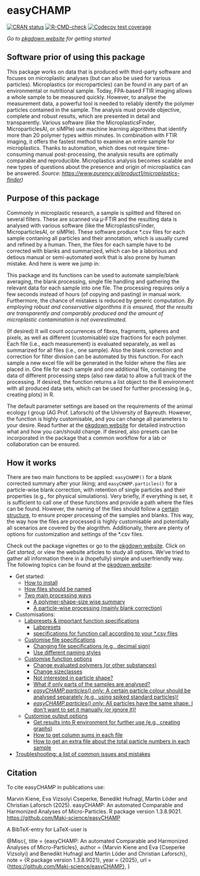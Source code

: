 
# easyCHAMP

<!-- badges: start -->
[![CRAN status](https://www.r-pkg.org/badges/version/easyCHAMP)](https://CRAN.R-project.org/package=easyCHAMP)
[![R-CMD-check](https://github.com/Maki-science/easyCHAMP/actions/workflows/R-CMD-check.yaml/badge.svg)](https://github.com/Maki-science/easyCHAMP/actions/workflows/R-CMD-check.yaml)
[![Codecov test coverage](https://codecov.io/gh/Maki-science/easyCHAMP/graph/badge.svg)](https://app.codecov.io/gh/Maki-science/easyCHAMP)
<!-- badges: end -->

*Go to [pkgdown website](https://maki-science.github.io/easyCHAMP/articles/easyCHAMP.html) for getting started*



## Software prior of using this package
This package works on data that is produced with third-party software and focuses on microplastic analyses (but can also be used for various particles). 
Microplastics (or microparticles) can be found in any part of an environmental or nutritional sample. Today, FPA-based FTIR imaging allows a whole sample to be measured quickly. However, to analyse the measurement data, a powerful tool is needed to reliably identify the polymer particles contained in the sample. The analysis must provide objective, complete and robust results, which are presented in detail and transparently. Various software (like the MicroplasticsFinder, MicroparticlesAI, or siMPle) use machine learning algorithms that identify more than 20 polymer types within minutes. In combination with FTIR imaging, it offers the fastest method to examine an entire sample for microplastics. Thanks to automation, which does not require time-consuming manual post-processing, the analysis results are optimally comparable and reproducible. Microplastics analysis becomes scalable and new types of questions about the presence and origin of microplastics can be answered. 
*Source: https://www.purency.ai/product1/microplastics-finder)*


## Purpose of this package
Commonly in microplastic research, a sample is splitted and filtered on several filters. These are scanned via µ-FTIR and the resulting data is analysed with various software (like the MicroplasticsFinder, MicroparticlesAI, or siMPle). These software produce *.csv files for each sample contaning all particles and their annotation, which is usually cured and refined by a human. Then, the files for each sample have to be corrected with blanks and summarized, which can be a laborious and detious manual or semi-automated work that is also prone by human mistake. 
And here is were we jump in: 

This package and its functions can be used to automate sample/blank averaging, the blank processing, single file handling and gathering the relevant data for each sample into one file. The processing requires only a few seconds instead of hours (of copying and pasting) in manual work. Furthermore, the chance of mistakes is reduced by generic computation. *By employing robust and conservative algorithms it is ensured, that the results are transparently and comparably produced and the amount of microplastic contamination is not overestimated.*

(If desired) It will count occurrences of fibres, fragments, spheres and pixels, as well as different (customisable) size fractions for each polymer. Each file (i.e., each measurement) is evaluated separately, as well as summarized for all files (i.e., one sample). Also the blank correction and correction for filter division can be automated by this function. For each sample a new excel file will be generated in the folder where the files are placed in. One file for each sample and one additional file, containing the data of different processing steps (also raw data) to allow a full track of the processing. If desired, the function returns a list object to the R environment with all produced data sets, which can be used for further processing (e.g., creating plots) in R.

The default parameter settings are based on the requirements of the animal ecology I group (AG Prof. Laforsch) of the University of Bayreuth. However, the function is highly customisable, and you can change all parameters to your desire. Read further at the [pkgdown website](https://maki-science.github.io/easyCHAMP/articles/easyCHAMP.html) for detailed instruction what and how you can/should change. If desired, also presets can be incorporated in the package that a common workflow for a lab or collaboration can be ensured.


## How it works
There are two main functions to be applied: ```easyCHAMP()``` for a blank corrected summary after your liking; and ```easyCHAMP.particles()``` for a particle-wise blank correction, with retention of single particles and their properties (e.g., for physical simulations). Very briefly, if everything is set, it is sufficient to call one of these functions and provide a path where the files can be found. However, the naming of the files should follow a [certain structure](https://maki-science.github.io/easyCHAMP/articles/easyCHAMP.html#naming-workflow), to ensure proper processing of the samples and blanks. This way, the way how the files are processed is highly customisable and potentially all scenarios are covered by the alogrithm.
Additionally, there are plenty of options for customization and settings of the *.csv files. 

Check out the package vignettes or go to the [pkgdown website](https://maki-science.github.io/easyCHAMP/). Click on *Get started*, or view the website articles to study all options. We've tried to gather all information there in a (hopefully) simple and userfriendly way.
The following topics can be found at the [pkgdown website](https://maki-science.github.io/easyCHAMP/):

  * Get started:
    + [How to install](https://maki-science.github.io/easyCHAMP/articles/easyCHAMP.html#installation)
    + [How files should be named](https://maki-science.github.io/easyCHAMP/articles/easyCHAMP.html#naming-workflow)
    + [Two main processing ways](https://maki-science.github.io/easyCHAMP/articles/easyCHAMP.html#processing-possibilities)
      - [A polymer-shape-size wise summary](https://maki-science.github.io/easyCHAMP/articles/easyCHAMP.html#processing-a-summary-with-blank-correction)
      - [A particle-wise processing (mainly blank correction)](https://maki-science.github.io/easyCHAMP/articles/easyCHAMP.html#perform-particle-wise-processing)
  * Customisations:
    + [Labpresets & important function specifications](file:///C:/Users/marvi/Documents/easyCHAMP/docs/articles/other-lab.html)
      - [Labpresets](file:///C:/Users/marvi/Documents/easyCHAMP/docs/articles/other-lab.html#use-this-package-in-another-lab)
      - [specifications for function call according to your *.csv files](file:///C:/Users/marvi/Documents/easyCHAMP/docs/articles/other-lab.html#how-to-specify-the-function-call-for-specific--csv-files)
    + [Customise file specifications](https://maki-science.github.io/easyCHAMP/articles/file-custom.html)
      - [Changing file specifications (e.g., decimal sign)](https://maki-science.github.io/easyCHAMP/articles/file-custom.html#changing-separator-and-decimal-sign-in--csv-files)
      - [Use different naming styles](https://maki-science.github.io/easyCHAMP/articles/file-custom.html#dont-use-the-recommended-file-naming)  
    + [Customise function options](https://maki-science.github.io/easyCHAMP/articles/option-custom.html)
      - [Change evaluated polymers (or other substances)](https://maki-science.github.io/easyCHAMP/articles/option-custom.html#change-evaluated-polymers)
      - [Change sizeclasses](https://maki-science.github.io/easyCHAMP/articles/option-custom.html#change-evaluated-size-classes)
      - [Not interested in particle shape?](https://maki-science.github.io/easyCHAMP/articles/option-custom.html#Not-interested-in-shape?)
      - [What if only parts of the samples are analysed?](https://maki-science.github.io/easyCHAMP/articles/option-custom.html#you-analysed-only-parts-of-a-sample---integrate-division-factors)
      - [*easyCHAMP.particles() only:* A certain particle colour should be analysed separately (e.g., using spiked standard particles)!](https://maki-science.github.io/easyCHAMP/articles/option-custom.html#one-colour-of-your-particles-should-be-separated-from-the-rest-easychamp-particles-only)
      - [*easyCHAMP.particles() only:* All particles have the same shape, I don't want to set it manually (or ignore it)!](https://maki-science.github.io/easyCHAMP/articles/option-custom.html#automatically-fill-missing-values-with-provided-default)
    + [Customise output options](https://maki-science.github.io/easyCHAMP/articles/output-custom.html)
      - [Get results into R environment for further use (e.g., creating graphs)](https://maki-science.github.io/easyCHAMP/articles/output-custom.html#keep-the-data-in-r-as-data-frame)
      - [How to get column sums in each file](https://maki-science.github.io/easyCHAMP/articles/output-custom.html#summary-of-each-column-at-the-bottom)
      - [How to get an extra file about the total particle numbers in each sample](https://maki-science.github.io/easyCHAMP/articles/output-custom.html#get-total-particle-numbers)
   * [Troubleshooting: a list of common issues and mistakes](https://maki-science.github.io/easyCHAMP/articles/troubleshooting.html#troubleshooting)
    

## Citation
To cite easyCHAMP in publications use:

Marvin Kiene, Eva Vizsolyi Cseperke, Benedikt Hufnagl, Martin Löder and Christian Laforsch (2025). easyCHAMP: An automated Comparable and Harmonized Analyses of Micro-Particles. R package version 1.3.8.9021.
https://github.com/Maki-science/easyCHAMP


A BibTeX-entry for LaTeX-user is

  @Misc{,
    title = {easyCHAMP: An automated Comparable and Harmonized Analyses of Micro-Particles},
    author = {Marvin Kiene and Eva {Cseperke Vizsolyi} and Benedikt Hufnagl and Martin Löder and Christian Laforsch},
    note = {R package version 1.3.8.9021},
    year = {2025},
    url = {https://github.com/Maki-science/easyCHAMP},
  }
